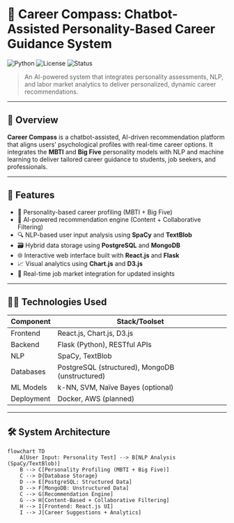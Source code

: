 # 🎯 Career Compass: Chatbot-Assisted Personality-Based Career Guidance System

![Python](https://img.shields.io/badge/Python-3.9+-blue)
![License](https://img.shields.io/badge/license-MIT-green)
![Status](https://img.shields.io/badge/status-Research--Project-orange)

> An AI-powered system that integrates personality assessments, NLP, and labor market analytics to deliver personalized, dynamic career recommendations.

---

## 📌 Overview

**Career Compass** is a chatbot-assisted, AI-driven recommendation platform that aligns users’ psychological profiles with real-time career options. It integrates the **MBTI** and **Big Five** personality models with NLP and machine learning to deliver tailored career guidance to students, job seekers, and professionals.

---

## 🚀 Features

- 🧠 Personality-based career profiling (MBTI + Big Five)
- 🤖 AI-powered recommendation engine (Content + Collaborative Filtering)
- 🔍 NLP-based user input analysis using **SpaCy** and **TextBlob**
- 🗃️ Hybrid data storage using **PostgreSQL** and **MongoDB**
- 🌐 Interactive web interface built with **React.js** and **Flask**
- 📈 Visual analytics using **Chart.js** and **D3.js**
- 📡 Real-time job market integration for updated insights

---

## 🧑‍💻 Technologies Used

| Component       | Stack/Toolset                           |
|----------------|------------------------------------------|
| Frontend       | React.js, Chart.js, D3.js                |
| Backend        | Flask (Python), RESTful APIs             |
| NLP            | SpaCy, TextBlob                          |
| Databases      | PostgreSQL (structured), MongoDB (unstructured) |
| ML Models      | k-NN, SVM, Naïve Bayes (optional)        |
| Deployment     | Docker, AWS (planned)                    |

---

## 🛠️ System Architecture

```mermaid
flowchart TD
    A[User Input: Personality Test] --> B[NLP Analysis (SpaCy/TextBlob)]
    B --> C[Personality Profiling (MBTI + Big Five)]
    C --> D{Database Storage}
    D --> E[PostgreSQL: Structured Data]
    D --> F[MongoDB: Unstructured Data]
    C --> G[Recommendation Engine]
    G --> H[Content-Based + Collaborative Filtering]
    H --> I[Frontend: React.js UI]
    I --> J[Career Suggestions + Analytics]
